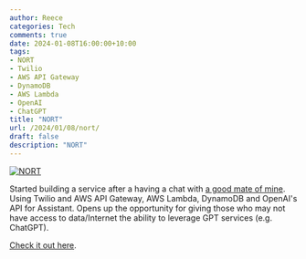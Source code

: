 ```yaml
---
author: Reece
categories: Tech
comments: true
date: 2024-01-08T16:00:00+10:00
tags:
- NORT
- Twilio
- AWS API Gateway
- DynamoDB
- AWS Lambda
- OpenAI
- ChatGPT
title: "NORT"
url: /2024/01/08/nort/
draft: false
description: "NORT"
---
```


[![NORT](/public/img/NORT.svg "NORT")](https://altitudecode.com.au/services/nort/)

Started building a service after a having a chat with [a good mate of mine](https://aquainnis.com/#about). Using Twilio and AWS API Gateway, AWS Lambda, DynamoDB and OpenAI's API for Assistant. Opens up the opportunity for giving those who may not have access to data/Internet the ability to leverage GPT services (e.g. ChatGPT).

[Check it out here](https://altitudecode.com.au/services/nort/).
